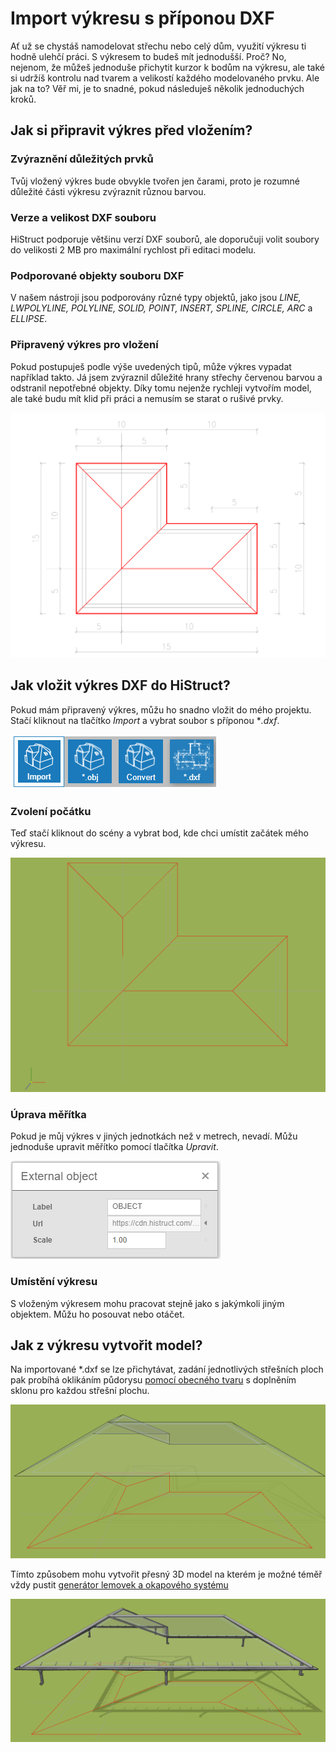 # Import výkresu s příponou DXF

Ať už se chystáš namodelovat střechu nebo celý dům, využití výkresu ti hodně ulehčí práci. S výkresem to budeš mít jednodušší. Proč? No, nejenom, že můžeš jednoduše přichytit kurzor k bodům na výkresu, ale také si udržíš kontrolu nad tvarem a velikostí každého modelovaného prvku. Ale jak na to? Věř mi, je to snadné, pokud následuješ několik jednoduchých kroků.

## Jak si připravit výkres před vložením?

### Zvýraznění důležitých prvků
Tvůj vložený výkres bude obvykle tvořen jen čarami, proto je rozumné důležité části výkresu zvýraznit různou barvou.

### Verze a velikost DXF souboru
HiStruct podporuje většinu verzí DXF souborů, ale doporučuji volit soubory do velikosti 2 MB pro maximální rychlost při editaci modelu.

### Podporované objekty souboru DXF
V našem nástroji jsou podporovány různé typy objektů, jako jsou *LINE, LWPOLYLINE, POLYLINE, SOLID, POINT, INSERT, SPLINE, CIRCLE, ARC* a *ELLIPSE*. 

### Připravený výkres pro vložení
Pokud postupuješ podle výše uvedených tipů, může výkres vypadat například takto. Já jsem zvýraznil důležité hrany střechy červenou barvou a odstranil nepotřebné objekty. Díky tomu nejenže rychleji vytvořím model, ale také budu mít klid při práci a nemusím se starat o rušivé prvky.

![DXF drawings](img/dxfDrawings.png) 


## Jak vložit výkres DXF do HiStruct?

Pokud mám připravený výkres, můžu ho snadno vložit do mého projektu. Stačí kliknout na tlačítko *Import* a vybrat soubor s příponou **.dxf*.

![Import tlačítko](img/importButton.png)

### Zvolení počátku
Teď stačí kliknout do scény a vybrat bod, kde chci umístit začátek mého výkresu.

![Zvolení počátku](img/insertDXF.png)

### Úprava měřítka
Pokud je můj výkres v jiných jednotkách než v metrech, nevadí. Můžu jednoduše upravit měřítko pomocí tlačítka *Upravit*.

![Upravit měřítko](img/externalObjectEdit.png)

### Umístění výkresu
S vloženým výkresem mohu pracovat stejně jako s jakýmkoli jiným objektem. Můžu ho posouvat nebo otáčet.

## Jak z výkresu vytvořit model?
Na importované *.dxf se lze přichytávat, zadání jednotlivých střešních ploch pak probíhá oklikáním půdorysu [pomocí obecného tvaru](modellingRoofs.md) s doplněním sklonu pro každou střešní plochu. 

![Vytvoření modelu](img/dxfModel.png)

Tímto způsobem mohu vytvořit přesný 3D model na kterém je možné téměř vždy pustit [generátor lemovek a okapového systému](roofFlashingGenerator.md)

![Model s lemovkami a okapem](img/dxfModelFlashings.png)
